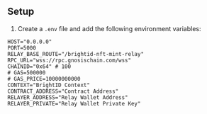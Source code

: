 ## Setup
1. Create a `.env` file and add the following environment variables:
```
HOST="0.0.0.0"
PORT=5000
RELAY_BASE_ROUTE="/brightid-nft-mint-relay"
RPC_URL="wss://rpc.gnosischain.com/wss"
CHAINID="0x64" # 100
# GAS=500000
# GAS_PRICE=10000000000
CONTEXT="BrightID Context"
CONTRACT_ADDRESS="Contract Address"
RELAYER_ADDRESS="Relay Wallet Address"
RELAYER_PRIVATE="Relay Wallet Private Key"
```
